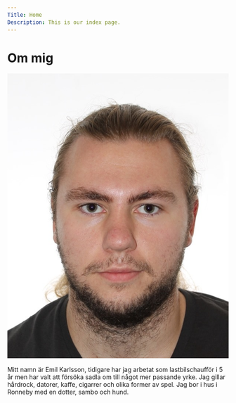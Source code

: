 ```yaml
---
Title: Home 
Description: This is our index page.
---
```


Om mig
==========================


<img class="mepic" src="./assets/img/mepic.jpg" alt="alt text" title="Title" />

Mitt namn är Emil Karlsson, tidigare har jag arbetat som lastbilschaufför i 5 år men har 
valt att försöka sadla om till något mer passande yrke. 
Jag gillar hårdrock, datorer, kaffe, cigarrer och olika former av spel. 
Jag bor i hus i Ronneby med en dotter, sambo och hund.